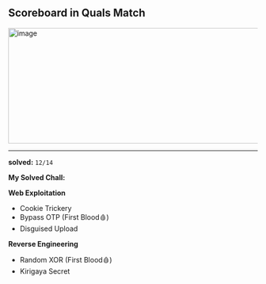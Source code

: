 ## Scoreboard in Quals Match

<img width="1095" height="233" alt="image" src="https://github.com/user-attachments/assets/891c664c-3fc0-48d0-b486-49761780056e" />

---

**solved:** `12/14` 

**My Solved Chall:**

**Web Exploitation**
- Cookie Trickery
- Bypass OTP (First Blood🩸)
- Disguised Upload

**Reverse Engineering**
- Random XOR (First Blood🩸)
- Kirigaya Secret 
